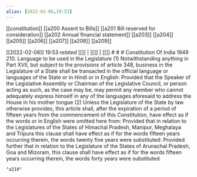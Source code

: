 ```yaml
---
alias: [2022-02-06,19:53]
---
```

[[constitution]] [[a200 Assent to Bills]] [[a201 Bill reserved for consideration]] [[a202 Annual financial statement]] [[a203]] [[a204]] [[a205]] [[a206]] [[a207]] [[a208]] [[a209]]

[[2022-02-06]] 19:53 _related_ [[]] | [[]] | [[]] # # #
Constitution Of India 1949
210. Language to be used in the Legislature
(1) Notwithstanding anything in Part XVII, but subject to the provisions of article 348, business in the Legislature of a State shall be transacted in the official language or languages of the State or in Hindi or in English: Provided that the Speaker of the Legislative Assembly or Chairman of the Legislative Council, or person acting as such, as the case may be, may permit any member who cannot adequately express himself in any of the languages aforesaid to address the House in his mother tongue
(2) Unless the Legislature of the State by law otherwise provides, this article shall, after the expiration of a period of fifteen years from the commencement of this Constitution, have effect as if the words or in English were omitted here from: Provided that in relation to the Legislatures of the States of Himachal Pradesh, Manipur, Meghalaya and Tripura this clause shall have effect as if for the words fifteen years occurring therein, the words twenty five years were substituted: Provided further that in relation to the Legislature of the States of Arunachal Pradesh, Goa and Mizoram, this clause shall have effect as if for the words fifteen years occurring therein, the words forty years were substituted

```query
"a210"
```